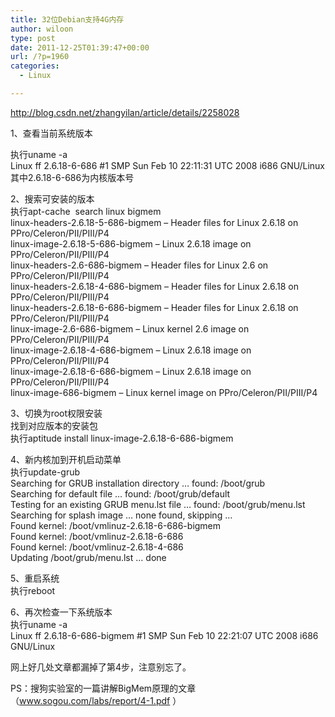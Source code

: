 ```yaml
---
title: 32位Debian支持4G内存
author: wiloon
type: post
date: 2011-12-25T01:39:47+00:00
url: /?p=1960
categories:
  - Linux

---
```

<http://blog.csdn.net/zhangyilan/article/details/2258028>

1、查看当前系统版本

<div id="article_content">
  <p>
    执行uname -a<br /> Linux ff 2.6.18-6-686 #1 SMP Sun Feb 10 22:11:31 UTC 2008 i686 GNU/Linux<br /> 其中2.6.18-6-686为内核版本号
  </p>
  
  <p>
    2、搜索可安装的版本<br /> 执行apt-cache  search linux bigmem<br /> linux-headers-2.6.18-5-686-bigmem &#8211; Header files for Linux 2.6.18 on PPro/Celeron/PII/PIII/P4<br /> linux-image-2.6.18-5-686-bigmem &#8211; Linux 2.6.18 image on PPro/Celeron/PII/PIII/P4<br /> linux-headers-2.6-686-bigmem &#8211; Header files for Linux 2.6 on PPro/Celeron/PII/PIII/P4<br /> linux-headers-2.6.18-4-686-bigmem &#8211; Header files for Linux 2.6.18 on PPro/Celeron/PII/PIII/P4<br /> linux-headers-2.6.18-6-686-bigmem &#8211; Header files for Linux 2.6.18 on PPro/Celeron/PII/PIII/P4<br /> linux-image-2.6-686-bigmem &#8211; Linux kernel 2.6 image on PPro/Celeron/PII/PIII/P4<br /> linux-image-2.6.18-4-686-bigmem &#8211; Linux 2.6.18 image on PPro/Celeron/PII/PIII/P4<br /> linux-image-2.6.18-6-686-bigmem &#8211; Linux 2.6.18 image on PPro/Celeron/PII/PIII/P4<br /> linux-image-686-bigmem &#8211; Linux kernel image on PPro/Celeron/PII/PIII/P4
  </p>
  
  <p>
    3、切换为root权限安装<br /> 找到对应版本的安装包<br /> 执行aptitude install linux-image-2.6.18-6-686-bigmem
  </p>
  
  <p>
    4、新内核加到开机启动菜单<br /> 执行update-grub<br /> Searching for GRUB installation directory &#8230; found: /boot/grub<br /> Searching for default file &#8230; found: /boot/grub/default<br /> Testing for an existing GRUB menu.lst file &#8230; found: /boot/grub/menu.lst<br /> Searching for splash image &#8230; none found, skipping &#8230;<br /> Found kernel: /boot/vmlinuz-2.6.18-6-686-bigmem<br /> Found kernel: /boot/vmlinuz-2.6.18-6-686<br /> Found kernel: /boot/vmlinuz-2.6.18-4-686<br /> Updating /boot/grub/menu.lst &#8230; done
  </p>
  
  <p>
    5、重启系统<br /> 执行reboot
  </p>
  
  <p>
    6、再次检查一下系统版本<br /> 执行uname -a<br /> Linux ff 2.6.18-6-686-bigmem #1 SMP Sun Feb 10 22:21:07 UTC 2008 i686 GNU/Linux
  </p>
  
  <p>
    网上好几处文章都漏掉了第4步，注意别忘了。
  </p>
  
  <p>
    PS：搜狗实验室的一篇讲解BigMem原理的文章（<span style="color: #008000;"><a href="http://www.sogou.com/labs/report/4-1.pdf">www.sogou.com/labs/report/4-1.pdf</a></span> ）
  </p>
</div>